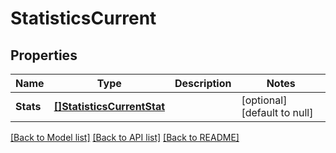 # StatisticsCurrent

## Properties
Name | Type | Description | Notes
------------ | ------------- | ------------- | -------------
**Stats** | [**[]StatisticsCurrentStat**](StatisticsCurrentStat.md) |  | [optional] [default to null]

[[Back to Model list]](../README.md#documentation-for-models) [[Back to API list]](../README.md#documentation-for-api-endpoints) [[Back to README]](../README.md)


